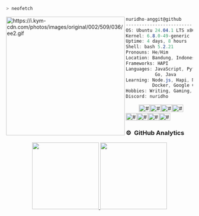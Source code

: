 ```zsh
> neofetch
```

<img align="left" src="https://i.kym-cdn.com/photos/images/original/002/509/036/ee2.gif" alt="https://i.kym-cdn.com/photos/images/original/002/509/036/ee2.gif" width="320" /> 

```csharp
nuridho-anggit@github
-------------------------
OS: Ubuntu 24.04.1 LTS x86_64
Kernel: 6.8.0-49-generic
Uptime: 4 days, 8 hours
Shell: bash 5.2.21
Pronouns: He/Him
Location: Bandung, Indonesia
Frameworks: HAPI
Languages: JavaScript, Python,
           Go, Java
Learning: Node.js, Hapi, MySQL, Kubernetes, 
          Docker, Google Cloud Platform, AWS, DevOps Things
Hobbies: Writing, Gaming, Cooking
Discord: nuridho
```
<p align="left">
&nbsp; &nbsp; &nbsp; &nbsp; &nbsp;<img alt="#171616" src="https://via.placeholder.com/15/171616/000000?text=+" width="30" height="20" /><img alt="#ff1717" src="https://via.placeholder.com/15/ff1717/000000?text=+" width="30" height="20" /><img alt="#40b48e" src="https://via.placeholder.com/15/40b48e/000000?text=+" width="30" height="20" /><img alt="#f0bc4b" src="https://via.placeholder.com/15/f0bc4b/000000?text=+" width="30" height="20" /><img alt="#4a7cbb" src="https://via.placeholder.com/15/4a7cbb/000000?text=+" width="30" height="20" /><img alt="#7c5bbb" src="https://via.placeholder.com/15/7c5bbb/000000?text=+" width="30" height="20" /><img alt="#2AA1B3" src="https://via.placeholder.com/15/2AA1B3/000000?text=+" width="30" height="20" /><img alt="#cfcfcf" src="https://via.placeholder.com/15/cfcfcf/000000?text=+" width="30" height="20" />
</p>



### ⚙️ &nbsp;GitHub Analytics

<p align="center">
<a href="https://github.com/nuridho-anggit">
  <img height="180em" src="https://github-readme-stats-eight-theta.vercel.app/api?username=nuridho-anggit&show_icons=true&theme=algolia&include_all_commits=true&count_private=true"/>
  <img height="180em" src="https://github-readme-stats-eight-theta.vercel.app/api/top-langs/?username=nuridho-anggit&layout=compact&langs_count=8&theme=algolia"/>
</a>
</p>
